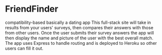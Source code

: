# FriendFinder
compatibility-based basically a dating app
This full-stack site will take in results from your users' surveys, then compares their answers with those from other users. Once the user submits their survey answers the app will then display the name and picture of the user with the best overall match.
The app uses Express to handle routing and is deployed to Heroku so other users can fill it out.

